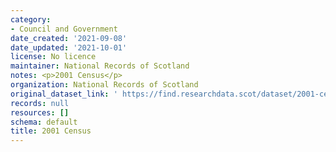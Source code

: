 ```yaml
---
category:
- Council and Government
date_created: '2021-09-08'
date_updated: '2021-10-01'
license: No licence
maintainer: National Records of Scotland
notes: <p>2001 Census</p>
organization: National Records of Scotland
original_dataset_link: ' https://find.researchdata.scot/dataset/2001-census'
records: null
resources: []
schema: default
title: 2001 Census
---
```

